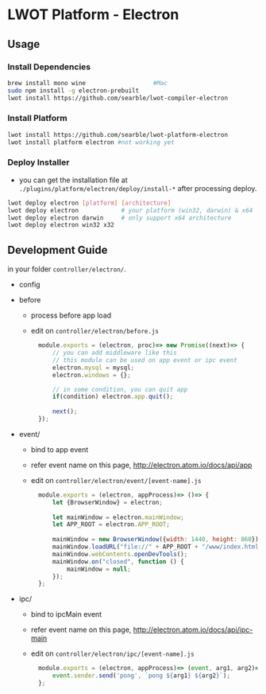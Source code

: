 # LWOT Platform - Electron

## Usage

### Install Dependencies

```bash
brew install mono wine                   #Mac
sudo npm install -g electron-prebuilt
lwot install https://github.com/searble/lwot-compiler-electron
```

### Install Platform

```bash
lwot install https://github.com/searble/lwot-platform-electron
lwot install platform electron #not working yet
```

### Deploy Installer

- you can get the installation file at `./plugins/platform/electron/deploy/install-*` after processing deploy.

```bash
lwot deploy electron [platform] [architecture]
lwot deploy electron            # your platform (win32, darwin) & x64
lwot deploy electron darwin     # only support x64 architecture
lwot deploy electron win32 x32
```

## Development Guide

in your folder `controller/electron/`.

- config
- before
    - process before app load
    - edit on `controller/electron/before.js`
    
        ```javascript
          module.exports = (electron, proc)=> new Promise((next)=> {
              // you can add middleware like this
              // this module can be used on app event or ipc event
              electron.mysql = mysql;
              electron.windows = {};
      
              // in some condition, you can quit app
              if(condition) electron.app.quit();
          
              next();
          });
        ```
        
- event/
    - bind to app event
    - refer event name on this page, http://electron.atom.io/docs/api/app
    - edit on `controller/electron/event/[event-name].js`
        
        ```javascript
          module.exports = (electron, appProcess)=> ()=> {
              let {BrowserWindow} = electron;
          
              let mainWindow = electron.mainWindow;
              let APP_ROOT = electron.APP_ROOT;
          
              mainWindow = new BrowserWindow({width: 1440, height: 860});
              mainWindow.loadURL("file://" + APP_ROOT + "/www/index.html");
              mainWindow.webContents.openDevTools();
              mainWindow.on("closed", function () {
                  mainWindow = null;
              });
          };    
        ```
        
- ipc/
    - bind to ipcMain event
    - refer event name on this page, http://electron.atom.io/docs/api/ipc-main
    - edit on `controller/electron/ipc/[event-name].js`
    
        ```javascript
          module.exports = (electron, appProcess)=> (event, arg1, arg2)=> {
              event.sender.send('pong', `pong ${arg1} ${arg2}`);
          };
        ```
        
        